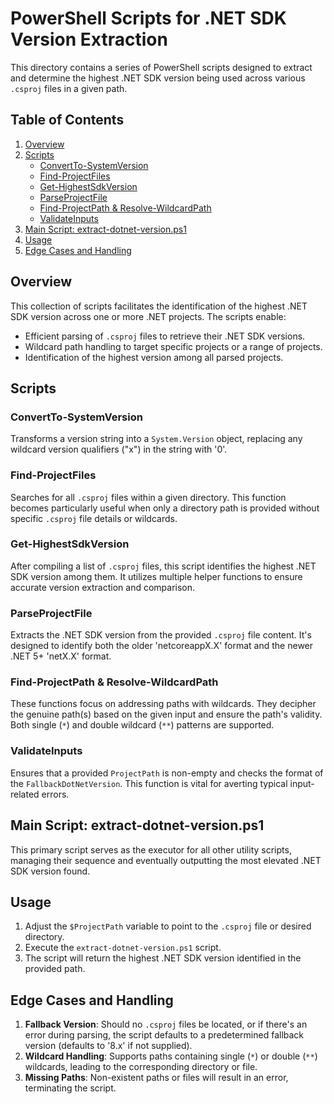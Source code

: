 # PowerShell Scripts for .NET SDK Version Extraction

This directory contains a series of PowerShell scripts designed to extract and determine the highest .NET SDK version being used across various `.csproj` files in a given path.

## Table of Contents

1. [Overview](#overview)
2. [Scripts](#scripts)
   - [ConvertTo-SystemVersion](#convertto-systemversion)
   - [Find-ProjectFiles](#find-projectfiles)
   - [Get-HighestSdkVersion](#get-highestsdkversion)
   - [ParseProjectFile](#parseprojectfile)
   - [Find-ProjectPath & Resolve-WildcardPath](#find-projectpath--resolve-wildcardpath)
   - [ValidateInputs](#validateinputs)
3. [Main Script: extract-dotnet-version.ps1](#main-script-extract-dotnet-versionps1)
4. [Usage](#usage)
5. [Edge Cases and Handling](#edge-cases-and-handling)

## Overview

This collection of scripts facilitates the identification of the highest .NET SDK version across one or more .NET projects. The scripts enable:

- Efficient parsing of `.csproj` files to retrieve their .NET SDK versions.
- Wildcard path handling to target specific projects or a range of projects.
- Identification of the highest version among all parsed projects.

## Scripts

### ConvertTo-SystemVersion

Transforms a version string into a `System.Version` object, replacing any wildcard version qualifiers ("x") in the string with '0'.

### Find-ProjectFiles

Searches for all `.csproj` files within a given directory. This function becomes particularly useful when only a directory path is provided without specific `.csproj` file details or wildcards.

### Get-HighestSdkVersion

After compiling a list of `.csproj` files, this script identifies the highest .NET SDK version among them. It utilizes multiple helper functions to ensure accurate version extraction and comparison.

### ParseProjectFile

Extracts the .NET SDK version from the provided `.csproj` file content. It's designed to identify both the older 'netcoreappX.X' format and the newer .NET 5+ 'netX.X' format.

### Find-ProjectPath & Resolve-WildcardPath

These functions focus on addressing paths with wildcards. They decipher the genuine path(s) based on the given input and ensure the path's validity. Both single (`*`) and double wildcard (`**`) patterns are supported.

### ValidateInputs

Ensures that a provided `ProjectPath` is non-empty and checks the format of the `FallbackDotNetVersion`. This function is vital for averting typical input-related errors.

## Main Script: extract-dotnet-version.ps1

This primary script serves as the executor for all other utility scripts, managing their sequence and eventually outputting the most elevated .NET SDK version found.

## Usage

1. Adjust the `$ProjectPath` variable to point to the `.csproj` file or desired directory.
2. Execute the `extract-dotnet-version.ps1` script.
3. The script will return the highest .NET SDK version identified in the provided path.

## Edge Cases and Handling

1. **Fallback Version**: Should no `.csproj` files be located, or if there's an error during parsing, the script defaults to a predetermined fallback version (defaults to '8.x' if not supplied).
2. **Wildcard Handling**: Supports paths containing single (`*`) or double (`**`) wildcards, leading to the corresponding directory or file.
3. **Missing Paths**: Non-existent paths or files will result in an error, terminating the script.